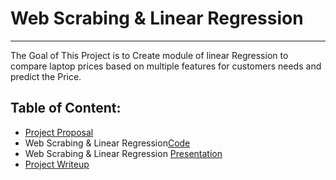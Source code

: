 # Web Scrabing  & Linear Regression
---
The Goal of This Project is to Create module of linear Regression to compare laptop prices based on multiple features for customers needs and predict the Price. 

## Table of Content:
- [Project Proposal](Regression_Project_Proposal.ipynb)
- Web Scrabing  & Linear Regression[Code]()
- Web Scrabing  & Linear Regression [Presentation]()
- [Project Writeup]()
